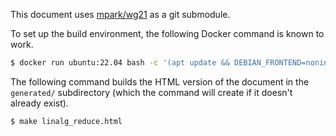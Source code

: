 This document uses [mpark/wg21](https://github.com/mpark/wg21)
as a git submodule.

To set up the build environment,
the following Docker command is known to work.

```bash
$ docker run ubuntu:22.04 bash -c '(apt update && DEBIAN_FRONTEND=noninteractive apt install -y git build-essential curl python3 python3-venv pandoc texlive-xetex)'
```

The following command builds the HTML version of the document
in the `generated/` subdirectory
(which the command will create if it doesn't already exist).

```bash
$ make linalg_reduce.html
```


